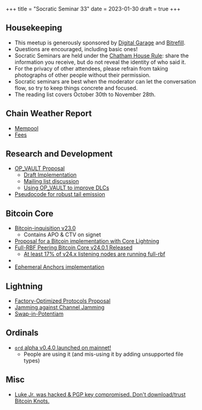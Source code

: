 +++
title = "Socratic Seminar 33"
date = 2023-01-30
draft = true
+++

Housekeeping
------------

- This meetup is generously sponsored by [Digital Garage](https://dg717.com/) and [Bitrefill](https://bitrefill.com/).
- Questions are encouraged, including basic ones!
- Socratic Seminars are held under the [Chatham House Rule](https://www.chathamhouse.org/about-us/chatham-house-rule): share the information you receive, but do not reveal the identity of who said it.
- For the privacy of other attendees, please refrain from taking photographs of other people without their permission.
- Socratic seminars are best when the moderator can let the conversation flow, so try to keep things concrete and focused.
- The reading list covers October 30th to November 28th.


Chain Weather Report
--------------------

- [Mempool](https://www.bitcoin-mempool.info/#BTC,30d,weight)
- [Fees](https://transactionfee.info/charts/fees-package-feerates/)


Research and Development
------------------------

- [OP_VAULT Proposal](https://jameso.be/vaults.pdf)
  - [Draft Implementation](https://github.com/bitcoin/bitcoin/pull/26857)
  - [Mailing list discussion](https://lists.linuxfoundation.org/pipermail/bitcoin-dev/2023-January/021318.html)
  - [Using OP_VAULT to improve DLCs](https://lists.linuxfoundation.org/pipermail/bitcoin-dev/2023-January/021339.html)
- [Pseudocode for robust tail emission](https://lists.linuxfoundation.org/pipermail/bitcoin-dev/2022-December/021299.html)


Bitcoin Core
------------
- [Bitcoin-inquisition v23.0](https://lists.linuxfoundation.org/pipermail/bitcoin-dev/2022-December/021275.html)
  - Contains APO & CTV on signet
- [Proposal for a Bitcoin implementation with Core Lightning](https://lists.linuxfoundation.org/pipermail/bitcoin-dev/2023-January/021343.html)
- [Full-RBF Peering Bitcoin Core v24.0.1 Released](https://lists.linuxfoundation.org/pipermail/bitcoin-dev/2022-December/021270.html)
  - [At least 17% of v24.x listening nodes are running full-rbf](https://lists.linuxfoundation.org/pipermail/bitcoin-dev/2022-December/021296.html)
- []()
- [Ephemeral Anchors implementation](https://lists.linuxfoundation.org/pipermail/bitcoin-dev/2022-November/021222.html)



Lightning
--------

- [Factory-Optimized Protocols Proposal](https://lists.linuxfoundation.org/pipermail/lightning-dev/2022-December/003782.html)
- [Jamming against Channel Jamming](https://lists.linuxfoundation.org/pipermail/lightning-dev/2022-December/003781.html)
- [Swap-in-Potentiam](https://lists.linuxfoundation.org/pipermail/lightning-dev/2023-January/003810.html)


Ordinals
--------

- [`ord` alpha v0.4.0 launched on mainnet!](https://twitter.com/rodarmor/status/1616567899719860230)
  - People are using it (and mis-using it by adding unsupported file types)


Misc
----

- [Luke Jr. was hacked & PGP key compromised. Don't download/trust Bitcoin Knots.](https://twitter.com/LukeDashjr/status/1609613748364509184)
